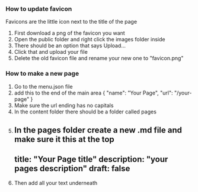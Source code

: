 ### How to update favicon

Favicons are the little icon next to the title of the page

1. First download a png of the favicon you want
2. Open the public folder and right click the images folder inside
3. There should be an option that says Upload...
4. Click that and upload your file
5. Delete the old favicon file and rename your new one to "favicon.png"

### How to make a new page

1. Go to the menu.json file 
2. add this to the end of the main area
        {
          "name": "Your Page",
          "url": "/your-page"
        }
3. Make sure the url ending has no capitals
4. In the content folder there should be a folder called pages
5. In the pages folder create a new .md file and make sure it this at the top
    ---
    title: "Your Page title"
    description: "your pages description"
    draft: false
    ---
6. Then add all your text underneath